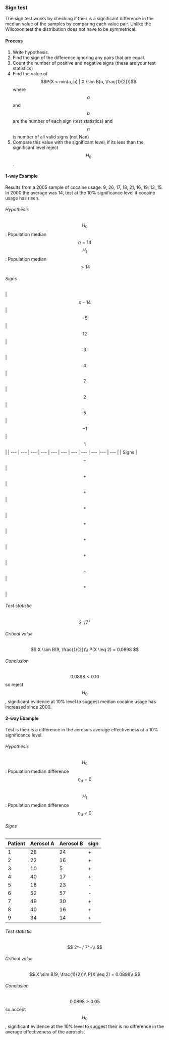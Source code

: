 ### Sign test

The sign test works by checking if their is a significant difference in the median value of the samples by comparing each value pair. Unlike the Wilcoxon test the distribution does not have to be symmetrical. 

#### Process
1. Write hypothesis.
2. Find the sign of the difference ignoring any pairs that are equal. 
3. Count the number of positive and negative signs (these are your test statistics)
4. Find the value of $$P(X < min(a, b) | X \sim B(n, \frac{1}{2}))$$ where $$a$$ and $$b$$ are the number of each sign (test statistics) and $$n$$ is number of all valid signs \(not Nan\)
5. Compare this value with the significant level, if its less than the significant level reject $$H_0$$.

#### 1-way Example
Results from a 2005 sample of cocaine usage: 9, 26, 17, 18, 21, 16, 19, 13, 15. In 2000 the average was 14, test at the 10% significance level if cocaine usage has risen.

###### Hypothesis
$$H_0$$: Population median $$\eta = 14$$
$$H_1$$: Population median $$> 14$$

###### Signs
| $$x - 14$$ | $$-5$$ | $$12$$ | $$3$$ | $$4$$ | $$7$$ | $$2$$ | $$5$$ | $$-1$$ | $$1$$ |
| --- | --- | --- | --- | --- | --- | --- | --- | --- |--- | --- |
| Signs | $$-$$ | $$+$$ | $$+$$ | $$+$$ | $$+$$ | $$+$$ | $$+$$ | $$-$$ | $$+$$ |

###### Test statistic
$$
2^- / 7^+
$$

###### Critical value
$$
X \sim B(9, \frac{1}{2})\\
P(X \leq 2) = 0.0898
$$

###### Conclusion
$$0.0898 < 0.10$$ so reject $$H_0$$, significant evidence at 10% level to suggest median cocaine usage has increased since 2000.

#### 2-way Example

Test is their is a difference in the aerosols average effectiveness at a 10% significance level.

###### Hypothesis
$$H_0$$: Population median difference $$\eta_d = 0$$  
$$H_1$$: Population median difference $$\eta_d \neq 0$$

###### Signs
| Patient | Aerosol A | Aerosol B | sign |
| --- | --- | --- | --- |
| 1 | 28 | 24 | + |
| 2 | 22 | 16 | + |
| 3 | 10 | 5 | + |
| 4 | 40 | 17 | + |
| 5 | 18 | 23 | - |
| 6 | 52 | 57 | - |
| 7 | 49 | 30 | + |
| 8 | 40 | 16 | + | 
| 9 | 34 | 14 | + |

###### Test statistic
$$
2^- / 7^+\\
$$

###### Critical value
$$
X \sim B(9, \frac{1}{2})\\
P(X \leq 2) = 0.0898\\
$$


###### Conclusion

$$0.0898 > 0.05$$ so accept $$H_0$$, significant evidence at the 10% level to suggest their is no difference in the average effectiveness of the aerosols.

